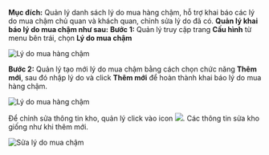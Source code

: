 **Mục đích:** Quản lý danh sách lý do mua hàng chậm, hỗ trợ khai báo các lý do mua chậm chủ quan và khách quan, chỉnh sửa lý do đã có.
**Quản lý khai báo lý do mua chậm như sau:**
**Bước 1:** Quản lý truy cập trang **Cấu hình** từ menu bên trái, chọn **Lý do mua chậm**

![Lý do mua hàng chậm](https://user-images.githubusercontent.com/75475064/105441343-ec0e2100-5c9a-11eb-83c2-1599f274bdec.png)

**Bước 2:** Quản lý tạo mới lý do mua chậm bằng cách chọn chức năng **Thêm mới**, sau đó nhập lý do và click **Thêm mới** để hoàn thành khai báo lý do mua hàng chậm.

![Lý do mua hàng chậm](https://user-images.githubusercontent.com/75475064/105442731-d4d03300-5c9c-11eb-9014-37118cf7c15c.png)

Để chỉnh sửa thông tin kho, quản lý click vào icon ![](https://user-images.githubusercontent.com/75475064/105442872-28db1780-5c9d-11eb-8763-202d7542382b.png). Các thông tin sửa kho giống như khi thêm mới.

![Sửa lý do mua chậm](https://user-images.githubusercontent.com/75475064/105442979-50ca7b00-5c9d-11eb-9af1-aac4b58ed923.png)

